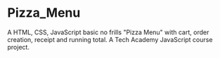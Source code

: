 # Pizza_Menu
A HTML, CSS, JavaScript basic no frills "Pizza Menu"  with cart, order creation, receipt and running total. 
A Tech Academy JavaScript course project. 
